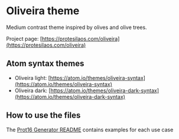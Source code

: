 # Oliveira theme

Medium contrast theme inspired by olives and olive trees.

Project page: [https://protesilaos.com/oliveira](https://protesilaos.com/oliveira)

## Atom syntax themes

- Oliveira light: [https://atom.io/themes/oliveira-syntax](https://atom.io/themes/oliveira-syntax)
- Oliveira dark: [https://atom.io/themes/oliveira-dark-syntax](https://atom.io/themes/oliveira-dark-syntax)

## How to use the files

The [Prot16 Generator README](https://github.com/protesilaos/prot16-generator) contains examples for each use case
